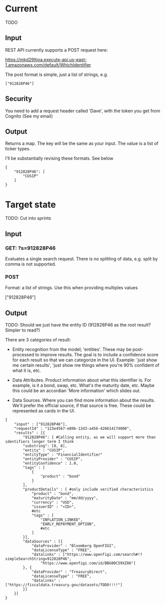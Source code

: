 # Current

TODO

## Input 

REST API currently supports a POST request here:

https://mkd29ltjoa.execute-api.us-east-1.amazonaws.com/default/WhichIdentifier

The post format is simple, just a list of strings, e.g.

```["912828P46"]```

## Security

You need to add a request header called 'Dave', with the token you get from Cognito (See my email)

## Output

Returns a map. The key will be the same as your input. The value is a list of ticker types.

I'll be substantially revising these formats. See below

```
{
    "912828P46": [
        "CUSIP"
    ]
}
```

# Target state

TODO: Cut into sprints

## Input

### GET: <url>?s=912828P46 

Evaluates a single search request. There is no splitting of data, e.g. split by comma is not supported.

### POST

Format: a list of strings. Use this when providing multiples values

["912828P46"]

## Output

TODO: Should we just have the entity ID (912828P46 as the root result? Simpler to read?)

There are 3 categories of result:

* Entity recognition from the model; 'entities'. These may be post-processed to improve results. The goal is to include a confidence score for each result so that we can categorize in the UI. Example: 'just show me certain results', 'just show me things where you're 90% confident of what it is, etc.

* Data Attributes. Product information about what this identifier is. For example, is it a bond, swap, etc. What's the maturity date, etc. Maybe this could be an accordian 'More information' which slides out.

* Data Sources. Where you can find more information about the results. We'll prefer the official source, if that source is free. These could be represented as cards in the UI.
```
{
    "input" : ["912828P46"],
    "requestId" : "123e4567-e89b-12d3-a456-426614174000",
    "results" : [{
        "912828P46": { #Calling entity, as we will support more than identifiers longer term I think
        "substring": [0, 8],
        "entity" : "CUSIP",
        "entityType" : "FinancialIdentifier"
        "entityProvider" : "CUSIP",
        "entityConfidence" : 1.0,
        "tags" : [
            {
                "product" : "bond"
            }
        ],
        "productDetails" : { #only include verified characteristics
            "product" : "bond",
            "maturityDate" : "mm/dd/yyyy",
            "currency" : "USD",
            "issuerID" : "<ID>", 
            #etc
            "tags" : [
                "INFLATION_LINKED",
                "EARLY_REPAYMENT_OPTION",
                #etc
            ]
        }],
        "dataSources" : [{
            "dataProvider" : "Bloomberg OpenFIGI",
            "dataLicenseType" : "FREE", 
            "datalinks" : ["https://www.openfigi.com/search#!?simpleSearchString=912828P46", 
                "https://www.openfigi.com/id/BBG00C59XZ86"]
        }, {
            "dataProvider" : "TreasuryDirect",
            "dataLicenseType" : "FREE", 
            "datalinks" : ["https://fiscaldata.treasury.gov/datasets/TODO!!!!"]
        }]
    }]
}
```
